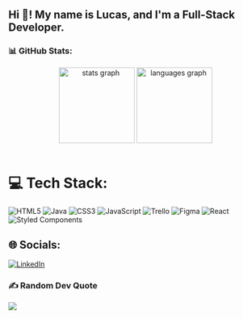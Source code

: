 

<!--
**me-luc/me-luc** is a ✨ _special_ ✨ repository because its `README.md` (this file) appears on your GitHub profile.

Here are some ideas to get you started:

- 🔭 I’m currently working on ...
- 🌱 I’m currently learning ...
- 👯 I’m looking to collaborate on ...
- 🤔 I’m looking for help with ...
- 💬 Ask me about ...
- 📫 How to reach me: ...
- 😄 Pronouns: ...
- ⚡ Fun fact: ...
-->



<h2 align="left">Hi 👋! My name is Lucas, and I'm a Full-Stack Developer.</h2>

### 📊 GitHub Stats:

<div align="center">
  <img src="https://github-readme-stats.vercel.app/api?show_icons=true&username=me-luc&theme=dracula&hide_border=false&include_all_commits=true&count_private=true" height="150" alt="stats graph"  />
  <img src="https://github-readme-stats.vercel.app/api/top-langs?locale=en&hide_title=false&layout=compact&card_width=320&langs_count=5&theme=dracula&hide_border=false&username=me-luc" height="150" alt="languages graph"  />
 
</div>

<br clear="both">

 # 💻 Tech Stack:
![HTML5](https://img.shields.io/badge/html5-%23E34F26.svg?style=flat&logo=html5&logoColor=white) ![Java](https://img.shields.io/badge/java-%23ED8B00.svg?style=flat&logo=java&logoColor=white) ![CSS3](https://img.shields.io/badge/css3-%231572B6.svg?style=flat&logo=css3&logoColor=white) ![JavaScript](https://img.shields.io/badge/javascript-%23323330.svg?style=flat&logo=javascript&logoColor=%23F7DF1E) ![Trello](https://img.shields.io/badge/Trello-%23026AA7.svg?style=flat&logo=Trello&logoColor=white) 	![Figma](https://img.shields.io/badge/figma-%23F24E1E.svg?style=flat&logo=figma&logoColor=white) ![React](https://img.shields.io/badge/react-%2320232a.svg?style=flat&logo=react&logoColor=%2361DAFB) ![Styled Components](https://img.shields.io/badge/styled--components-DB7093?style=flat&logo=styled-components&logoColor=white) 


## 🌐 Socials:
[![LinkedIn](https://img.shields.io/badge/LinkedIn-%230077B5.svg?logo=linkedin&logoColor=white)](https://linkedin.com/in/almeida-lucas1) 


### ✍️ Random Dev Quote

![](https://quotes-github-readme.vercel.app/api?type=horizontal&theme=dracula)

<!--
---
[![](https://visitcount.itsvg.in/api?id=me-luc&icon=0&color=0)](https://visitcount.itsvg.in)

 Proudly created with GPRM ( https://gprm.itsvg.in ) -->
